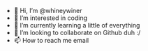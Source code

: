 - 👋 Hi, I’m @whineywiner
- 👀 I’m interested in coding
- 🌱 I’m currently learning a little of everything
- 💞️ I’m looking to collaborate on Github duh :/
- 📫 How to reach me email

<!---
whineywiner/whineywiner is a ✨ special ✨ repository because its `README.md` (this file) appears on your GitHub profile.
You can click the Preview link to take a look at your changes.
--->
